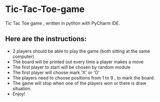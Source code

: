 # Tic-Tac-Toe-game
Tic Tac Toe game ,  written in python with PyCharm IDE.
## Here are the instructions:
 * 2 players should be able to play the game (both sitting at the same computer)
 * The board will be printed out every time a player makes a move
 * The first player to start will be chosen by random module
 * The first player will choose mark 'X' or 'O'
 * The players need to choose positions from 1 to 9 , to mark the board.
 * The game will stop when one of the players won or there is draw situation.
 * Enjoy!
